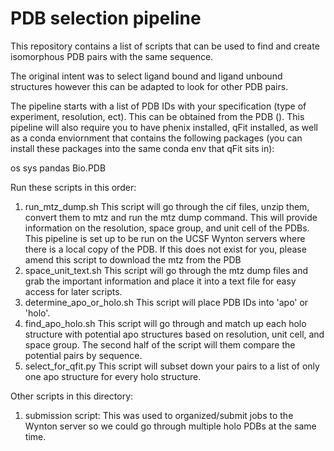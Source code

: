 # PDB selection pipeline

This repository contains a list of scripts that can be used to find and create isomorphous PDB pairs with the same sequence. 

The original intent was to select ligand bound and ligand unbound structures however this can be adapted to look for other PDB pairs. 

The pipeline starts with a list of PDB IDs with your specification (type of experiment, resolution, ect). This can be obtained from the PDB (). This pipeline will also require you to have phenix installed, qFit installed, as well as a conda enviornment that contains the following packages (you can install these packages into the same conda env that qFit sits in):

os
sys
pandas
Bio.PDB

Run these scripts in this order:

1) run_mtz_dump.sh This script will go through the cif files, unzip them, convert them to mtz and run the mtz dump command. This will provide information on the resolution, space group, and unit cell of the PDBs. This pipeline is set up to be run on the UCSF Wynton servers where there is a local copy of the PDB. If this does not exist for you, please amend this script to download the mtz from the PDB
2) space_unit_text.sh This script will go through the mtz dump files and grab the important information and place it into a text file for easy access for later scripts. 
3) determine_apo_or_holo.sh This script will place PDB IDs into 'apo' or 'holo'. 
4) find_apo_holo.sh This script will go through and match up each holo structure with potential apo structures based on resolution, unit cell, and space group. The second half of the script will them compare the potential pairs by sequence. 
5) select_for_qfit.py This script will subset down your pairs to a list of only one apo structure for every holo structure.


Other scripts in this directory:

1) submission script: This was used to organized/submit jobs to the Wynton server so we could go through multiple holo PDBs at the same time.
 
